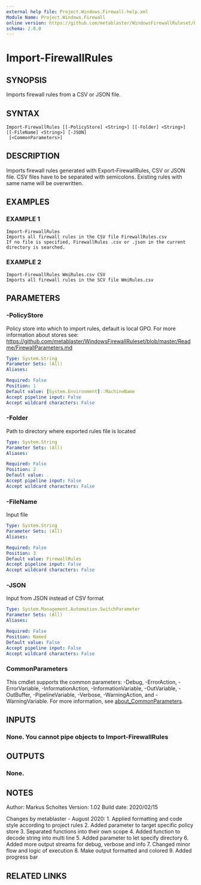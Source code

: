 ```yaml
---
external help file: Project.Windows.Firewall-help.xml
Module Name: Project.Windows.Firewall
online version: https://github.com/metablaster/WindowsFirewallRuleset/blob/master/Modules/Project.Windows.Firewall/Help/en-US/Import-FirewallRules.md
schema: 2.0.0
---
```


# Import-FirewallRules

## SYNOPSIS

Imports firewall rules from a CSV or JSON file.

## SYNTAX

```none
Import-FirewallRules [[-PolicyStore] <String>] [[-Folder] <String>] [[-FileName] <String>] [-JSON]
 [<CommonParameters>]
```

## DESCRIPTION

Imports firewall rules generated with Export-FirewallRules, CSV or JSON file.
CSV files have to be separated with semicolons.
Existing rules with same name will be overwritten.

## EXAMPLES

### EXAMPLE 1

```none
Import-FirewallRules
Imports all firewall rules in the CSV file FirewallRules.csv
If no file is specified, FirewallRules .csv or .json in the current directory is searched.
```

### EXAMPLE 2

```none
Import-FirewallRules WmiRules.csv CSV
Imports all firewall rules in the SCV file WmiRules.csv
```

## PARAMETERS

### -PolicyStore

Policy store into which to import rules, default is local GPO.
For more information about stores see:
https://github.com/metablaster/WindowsFirewallRuleset/blob/master/Readme/FirewallParameters.md

```yaml
Type: System.String
Parameter Sets: (All)
Aliases:

Required: False
Position: 1
Default value: [System.Environment]::MachineName
Accept pipeline input: False
Accept wildcard characters: False
```

### -Folder

Path to directory where exported rules file is located

```yaml
Type: System.String
Parameter Sets: (All)
Aliases:

Required: False
Position: 2
Default value: .
Accept pipeline input: False
Accept wildcard characters: False
```

### -FileName

Input file

```yaml
Type: System.String
Parameter Sets: (All)
Aliases:

Required: False
Position: 3
Default value: FirewallRules
Accept pipeline input: False
Accept wildcard characters: False
```

### -JSON

Input from JSON instead of CSV format

```yaml
Type: System.Management.Automation.SwitchParameter
Parameter Sets: (All)
Aliases:

Required: False
Position: Named
Default value: False
Accept pipeline input: False
Accept wildcard characters: False
```

### CommonParameters

This cmdlet supports the common parameters: -Debug, -ErrorAction, -ErrorVariable, -InformationAction, -InformationVariable, -OutVariable, -OutBuffer, -PipelineVariable, -Verbose, -WarningAction, and -WarningVariable. For more information, see [about_CommonParameters](http://go.microsoft.com/fwlink/?LinkID=113216).

## INPUTS

### None. You cannot pipe objects to Import-FirewallRules

## OUTPUTS

### None.

## NOTES

Author: Markus Scholtes
Version: 1.02
Build date: 2020/02/15

Changes by metablaster - August 2020:
1.
Applied formatting and code style according to project rules
2.
Added parameter to target specific policy store
3.
Separated functions into their own scope
4.
Added function to decode string into multi line
5.
Added parameter to let specify directory
6.
Added more output streams for debug, verbose and info
7.
Changed minor flow and logic of execution
8.
Make output formatted and colored
9.
Added progress bar

## RELATED LINKS
